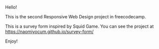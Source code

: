 Hello!

This is the second Responsive Web Design project in freecodecamp.

This is a survey form inspired by Squid Game. You can see the project at https://naomiyocum.github.io/survey-form/

Enjoy!
